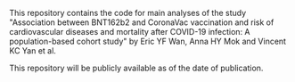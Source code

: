 This repository contains the code for main analyses of the study "Association between BNT162b2 and CoronaVac vaccination and risk of cardiovascular diseases and mortality after COVID-19 infection: A population-based cohort study" by Eric YF Wan, Anna HY Mok and Vincent KC Yan et al.

This repository will be publicly available as of the date of publication.

